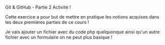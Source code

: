 Git & GitHub - Partie 2 Activité !

Cette exercice a pour but de mettre en pratique les notions acquises dans les deux premières parties de ce cours !

Je vais ajouter un fichier avec du code php quelquonque ainsi qu'un autre fichier avec un formulaire on ne peut plus basique !